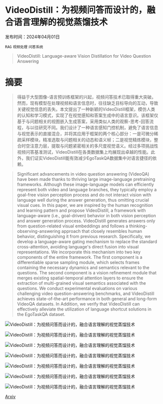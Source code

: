 # VideoDistill：为视频问答而设计的，融合语言理解的视觉蒸馏技术

发布时间：2024年04月01日

`RAG` `视频处理` `问答系统`

> VideoDistill: Language-aware Vision Distillation for Video Question Answering

# 摘要

> 得益于大型图像-语言预训练框架的兴起，视频问答技术已取得重大突破。然而，现有模型在处理视频和语言信息时，往往缺乏目标导向的互动，导致关键视觉信息的丢失。本文提出了一种新颖的VideoDistill框架，模仿人类的认知和学习模式，实现了在视觉感知和答案生成中的语言意识。该框架仅基于与问题相关的视图嵌入生成答案，采用类似人类的观察-思考-回答流程，与以往研究不同。我们设计了一种语言感知门控机制，避免了语言信息与视觉表示的直接混合，并将其应用于框架的两个核心部分：一是可微分稀疏采样模块，精准选取与问题相关的动态和语义帧；二是视觉精炼模块，整合时空注意力层，提取与问题紧密相关的多尺度视觉语义。经过多项挑战性视频问答基准测试，VideoDistill在各类数据集上均展现出卓越的性能。此外，我们证实VideoDistill能有效减少EgoTaskQA数据集中对语言捷径的依赖。

> Significant advancements in video question answering (VideoQA) have been made thanks to thriving large image-language pretraining frameworks. Although these image-language models can efficiently represent both video and language branches, they typically employ a goal-free vision perception process and do not interact vision with language well during the answer generation, thus omitting crucial visual cues. In this paper, we are inspired by the human recognition and learning pattern and propose VideoDistill, a framework with language-aware (i.e., goal-driven) behavior in both vision perception and answer generation process. VideoDistill generates answers only from question-related visual embeddings and follows a thinking-observing-answering approach that closely resembles human behavior, distinguishing it from previous research. Specifically, we develop a language-aware gating mechanism to replace the standard cross-attention, avoiding language's direct fusion into visual representations. We incorporate this mechanism into two key components of the entire framework. The first component is a differentiable sparse sampling module, which selects frames containing the necessary dynamics and semantics relevant to the questions. The second component is a vision refinement module that merges existing spatial-temporal attention layers to ensure the extraction of multi-grained visual semantics associated with the questions. We conduct experimental evaluations on various challenging video question-answering benchmarks, and VideoDistill achieves state-of-the-art performance in both general and long-form VideoQA datasets. In Addition, we verify that VideoDistill can effectively alleviate the utilization of language shortcut solutions in the EgoTaskQA dataset.

![VideoDistill：为视频问答而设计的，融合语言理解的视觉蒸馏技术](../../../paper_images/2404.00973/Challenges_v2.png)

![VideoDistill：为视频问答而设计的，融合语言理解的视觉蒸馏技术](../../../paper_images/2404.00973/Overview_v2.png)

![VideoDistill：为视频问答而设计的，融合语言理解的视觉蒸馏技术](../../../paper_images/2404.00973/Attn._vs_Gate_v2.png)

![VideoDistill：为视频问答而设计的，融合语言理解的视觉蒸馏技术](../../../paper_images/2404.00973/Blocks_v2.png)

![VideoDistill：为视频问答而设计的，融合语言理解的视觉蒸馏技术](../../../paper_images/2404.00973/Insensitive_v2.png)

![VideoDistill：为视频问答而设计的，融合语言理解的视觉蒸馏技术](../../../paper_images/2404.00973/4_frames.png)

![VideoDistill：为视频问答而设计的，融合语言理解的视觉蒸馏技术](../../../paper_images/2404.00973/part2.jpg)

[Arxiv](https://arxiv.org/abs/2404.00973)